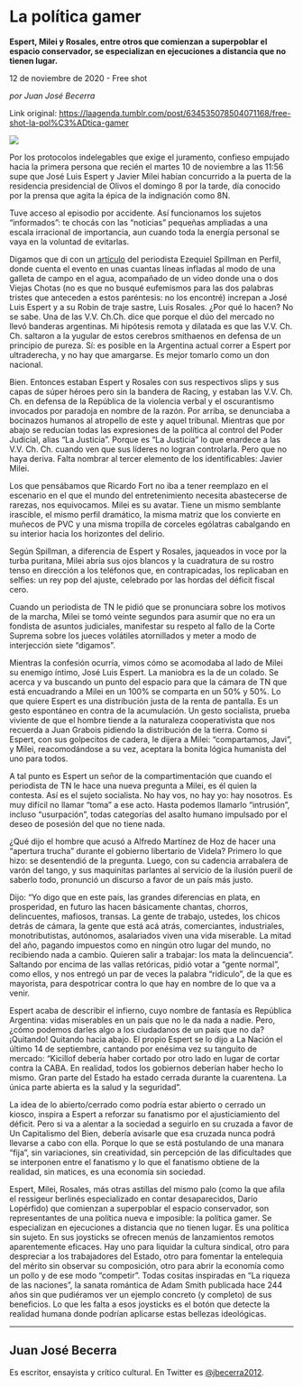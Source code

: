 # La política gamer

**Espert, Milei y Rosales, entre otros que comienzan a  superpoblar el espacio conservador, se especializan en ejecuciones a distancia que no tienen lugar.**

12 de noviembre de 2020 - Free shot

_por Juan José Becerra_

Link original: https://laagenda.tumblr.com/post/634535078504071168/free-shot-la-pol%C3%ADtica-gamer

![](https://64.media.tumblr.com/5b7ee4498f856b6de60339d7622d5f73/1c740273f85a4adb-0e/s500x750/2d6448b1bd86ad42c701046a1dba04eb892dfe02.jpg)

Por los
protocolos indelegables que exige el juramento, confieso empujado hacia la primera
persona que recién el martes 10 de noviembre a las 11:56 supe que José Luis Espert
y Javier Milei habían concurrido a la puerta de la residencia presidencial de
Olivos el domingo 8 por la tarde, día conocido por la prensa que agita la épica
de la indignación como 8N. 

Tuve acceso
al episodio por accidente. Así funcionamos los sujetos “informados”: te chocás
con las “noticias” pequeñas ampliadas a una escala irracional de importancia,
aun cuando toda la energía personal se vaya en la voluntad de evitarlas. 

Digamos que
di con un [artículo](https://www.perfil.com/noticias/politica/mal-trago-de-espert-y-rosales-en-el-8n-acusan-al-ala-dura-del-pro-de-escracharlos.phtml%0A) del periodista Ezequiel Spillman en Perfil, donde cuenta el
evento en unas cuantas líneas infladas al modo de una galleta de campo en el
agua, acompañado de un video donde una o dos Viejas Chotas (no es que no busqué
eufemismos para las dos palabras tristes que anteceden a estos paréntesis: no
los encontré) increpan a José Luis Espert y a su Robin de traje sastre, Luis
Rosales. ¿Por qué lo hacen? No se sabe. Una de las V.V. Ch.Ch. dice que porque
el dúo del mercado no llevó banderas argentinas. Mi hipótesis remota y dilatada
es que las V.V. Ch. Ch. saltaron a la yugular de estos cerebros smithaenos en
defensa de un principio de pureza. Sí: es posible en la Argentina actual correr
a Espert por ultraderecha, y no hay que amargarse. Es mejor tomarlo como un don
nacional. 

Bien.
Entonces estaban Espert y Rosales con sus respectivos slips y sus capas de
súper héroes pero sin la bandera de Racing, y estaban las V.V. Ch. Ch. en
defensa de la República de la violencia verbal y el oscurantismo invocados por
paradoja en nombre de la razón. Por arriba, se denunciaba a bocinazos humanos al
atropello de este y aquel tribunal. Mientras que por abajo se reducían todas
las expresiones de la política al control del Poder Judicial, alias “La
Justicia”. Porque es “La Justicia”  lo
que enardece a las V.V. Ch. Ch. cuando ven que sus líderes no logran
controlarla. Pero que no haya deriva. Falta nombrar al tercer elemento de los
identificables: Javier Milei.

Los que
pensábamos que Ricardo Fort no iba a tener reemplazo en el escenario en el que
el mundo del entretenimiento necesita abastecerse de rarezas, nos equivocamos.
Milei es su avatar. Tiene un mismo semblante irascible, el mismo perfil dramático,
la misma matriz que los convierte en muñecos de PVC y una misma tropilla de corceles
ególatras cabalgando en su interior hacia los horizontes del delirio. 

Según
Spillman, a diferencia de Espert y Rosales, jaqueados in voce por la turba
puritana, Milei abría sus ojos blancos y la cuadratura de su rostro tenso en
dirección a los teléfonos que, en contrapicadas, los replicaban en selfies: un rey
pop del ajuste, celebrado por las hordas del déficit fiscal cero.

Cuando un
periodista de TN le pidió que se pronunciara sobre los motivos de la marcha,
Milei se tomó veinte segundos para asumir que no era un fondista de asuntos
judiciales, manifestar su respeto al fallo de la Corte Suprema sobre los jueces
volátiles atornillados y meter a modo de interjección siete “digamos”.

Mientras la
confesión ocurría, vimos cómo se acomodaba al lado de Milei su enemigo íntimo,
José Luis Espert. La maniobra es la de un colado. Se acerca y va buscando un
punto del espacio para que la cámara de TN que está encuadrando a Milei en un
100% se comparta en un 50% y 50%. Lo que quiere Espert es una distribución
justa de la renta de pantalla. Es un gesto espontáneo en contra de la
acumulación. Un gesto socialista, prueba viviente de que el hombre tiende a la
naturaleza cooperativista que nos recuerda a Juan Grabois pidiendo la
distribución de la tierra. Como si Espert, con sus golpecitos de cadera, le
dijera a Milei: “compartamos, Javi”, y Milei, reacomodándose a su vez, aceptara
la bonita lógica humanista del uno para todos.

A tal punto
es Espert un señor de la compartimentación que cuando el periodista de TN le
hace una nueva pregunta a Milei, es él quien la contesta. Así es el sujeto
socialista. No hay vos, no hay yo: hay nosotros. Es muy difícil no llamar
“toma” a ese acto. Hasta podemos llamarlo “intrusión”, incluso “usurpación”,
todas categorías del asalto humano impulsado por el deseo de posesión del que
no tiene nada.

¿Qué dijo el
hombre que acusó a Alfredo Martínez de Hoz de hacer una “apertura trucha”
durante  el gobierno libertario de
Videla? Primero lo que hizo: se desentendió de la pregunta. Luego, con su cadencia
arrabalera de varón del tango, y sus maquinitas parlantes al servicio de la ilusión
pueril de saberlo todo, pronunció un discurso a favor de un país más justo. 

Dijo: “Yo
digo que en este país, las grandes diferencias en plata, en prosperidad, en
futuro las hacen básicamente chantas, chorros, delincuentes, mafiosos, transas.
La gente de trabajo, ustedes, los chicos detrás de cámara, la gente que está
acá atrás, comerciantes, industriales, monotributistas, autónomos, asalariados
viven una vida miserable. La mitad del año, pagando impuestos como en ningún
otro lugar del mundo, no recibiendo nada a cambio. Quieren salir a trabajar:
los mata la delincuencia”. Saltando por encima de las vallas retóricas, pidió
votar a “gente normal”, como ellos, y nos entregó un par de veces la palabra
“ridículo”, de la que es mayorista, para despotricar contra lo que hay en
nombre de lo que va a venir.

Espert acaba
de describir el infierno, cuyo nombre de fantasía es República Argentina: vidas
miserables en un país que no le da nada a nadie. Pero, ¿cómo podemos darles
algo a los ciudadanos de un país que no da? ¡Quitando! Quitando hacia abajo. El
propio Espert se lo dijo a La Nación el último 14 de septiembre, cantando por
enésima vez su tanguito de mercado: “Kicillof
debería haber cortado por otro lado en lugar de cortar contra la CABA. En
realidad, todos los gobiernos deberían haber hecho lo mismo. Gran parte del
Estado ha estado cerrada durante la cuarentena. La única parte abierta es la
salud y la seguridad”. 

La idea de
lo abierto/cerrado como podría estar abierto o cerrado un kiosco, inspira a
Espert a reforzar su fanatismo por el ajusticiamiento del déficit. Pero si va a
alentar a la sociedad a seguirlo en su cruzada a favor de Un Capitalismo del
Bien, debería avisarle que esa cruzada nunca podrá llevarse a cabo con ella. Porque
lo que se está postulando de una manara “fija”, sin variaciones, sin
creatividad, sin percepción de las dificultades que se interponen entre el
fanatismo y lo que el fanatismo obtiene de la realidad, sin matices, es una
economía sin sociedad.

Espert,
Milei, Rosales, más otras astillas del mismo palo (como la que afila el ressigeur
berlinés especializado en contar desaparecidos, Darío Lopérfido) que comienzan
a superpoblar el espacio conservador,
son representantes de una política nueva e imposible: la política gamer. Se
especializan en ejecuciones a distancia que no tienen lugar. Es una política
sin sujeto. En sus joysticks se ofrecen menús de lanzamientos remotos aparentemente
eficaces. Hay uno para liquidar la cultura sindical, otro para despreciar a los
trabajadores del Estado, otro para fomentar la entelequia del mérito sin
observar su composición, otro para abrir la economía como un pollo y de ese
modo “competir”. Todas cositas inspiradas en “La riqueza de las naciones”, la sanata
romántica de Adam Smith publicada hace 244 años sin que pudiéramos ver un
ejemplo concreto (y completo) de sus beneficios. Lo que les falta a esos
joysticks es el botón que detecte la realidad humana donde podrían aplicarse
estas bellezas ideológicas.  



---

 Juan José Becerra
------------------

 Es escritor, ensayista y crítico cultural. En Twitter es [@jbecerra2012](https://twitter.com/jbecerra2012). 


